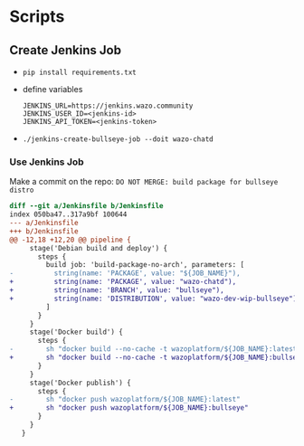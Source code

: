 # Scripts

## Create Jenkins Job

- `pip install requirements.txt`
- define variables

  ```
  JENKINS_URL=https://jenkins.wazo.community
  JENKINS_USER_ID=<jenkins-id>
  JENKINS_API_TOKEN=<jenkins-token>
  ```

- `./jenkins-create-bullseye-job --doit wazo-chatd`

### Use Jenkins Job

Make a commit on the repo: `DO NOT MERGE: build package for bullseye distro`
```diff
diff --git a/Jenkinsfile b/Jenkinsfile
index 050ba47..317a9bf 100644
--- a/Jenkinsfile
+++ b/Jenkinsfile
@@ -12,18 +12,20 @@ pipeline {
     stage('Debian build and deploy') {
       steps {
         build job: 'build-package-no-arch', parameters: [
-          string(name: 'PACKAGE', value: "${JOB_NAME}"),
+          string(name: 'PACKAGE', value: "wazo-chatd"),
+          string(name: 'BRANCH', value: "bullseye"),
+          string(name: 'DISTRIBUTION', value: "wazo-dev-wip-bullseye"),
         ]
       }
     }
     stage('Docker build') {
       steps {
-        sh "docker build --no-cache -t wazoplatform/${JOB_NAME}:latest ."
+        sh "docker build --no-cache -t wazoplatform/${JOB_NAME}:bullseye ."
       }
     }
     stage('Docker publish') {
       steps {
-        sh "docker push wazoplatform/${JOB_NAME}:latest"
+        sh "docker push wazoplatform/${JOB_NAME}:bullseye"
       }
     }
   }
```
